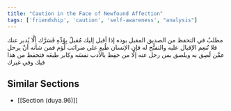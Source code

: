 ```yaml
---
title: "Caution in the Face of Newfound Affection"
tags: ['friendship', 'caution', 'self-awareness', "analysis"]
---
```


 مطلبٌ في التحفظ من الصديق المقبل بوده إذا أقبل إليك مُقبلٌ بِوُدِّهِ فَسَرَّك ألَّا يُدبر عنك فلا تُنعِم الإقبال عليه والتفتُّح له فإن الإنسان طُبع على ضرائب لُؤم فمن شأنه أنْ يرحل عمَّن لَصِق به ويلصق بمن رحل عنه إلَّا من حفِظ بالأدب نفسَه وكابر طبعَه  فتحفظ من هذا فيك وفي غيرك

## Similar Sections
- [[Section (duya.96)]]
